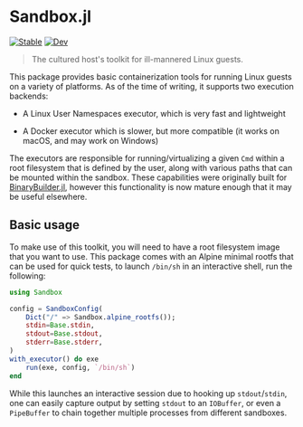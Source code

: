 # Sandbox.jl

[![Stable][docs-stable-img]][docs-stable-url]
[![Dev][docs-dev-img]][docs-dev-url]


[docs-stable-img]: https://img.shields.io/badge/docs-stable-blue.svg
[docs-stable-url]: https://staticfloat.github.io/Sandbox.jl/stable
[docs-dev-img]: https://img.shields.io/badge/docs-dev-blue.svg
[docs-dev-url]: https://staticfloat.github.io/Sandbox.jl/dev

> The cultured host's toolkit for ill-mannered Linux guests.

This package provides basic containerization tools for running Linux guests on a variety of platforms.
As of the time of writing, it supports two execution backends:

* A Linux User Namespaces executor, which is very fast and lightweight

* A Docker executor which is slower, but more compatible (it works on macOS, and may work on Windows)

The executors are responsible for running/virtualizing a given `Cmd` within a root filesystem that is defined by the user, along with various paths that can be mounted within the sandbox.
These capabilities were originally built for [BinaryBuilder.jl](https://github.com/JuliaPackaging/BinaryBuilder.jl), however this functionality is now mature enough that it may be useful elsewhere.

## Basic usage

To make use of this toolkit, you will need to have a root filesystem image that you want to use.
This package comes with an Alpine minimal rootfs that can be used for quick tests, to launch `/bin/sh` in an interactive shell, run the following:

```julia
using Sandbox

config = SandboxConfig(
    Dict("/" => Sandbox.alpine_rootfs());
    stdin=Base.stdin,
    stdout=Base.stdout,
    stderr=Base.stderr,
)
with_executor() do exe
    run(exe, config, `/bin/sh`)
end
```

While this launches an interactive session due to hooking up `stdout`/`stdin`, one can easily capture output by setting `stdout` to an `IOBuffer`, or even a `PipeBuffer` to chain together multiple processes from different sandboxes.
